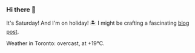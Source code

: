 ### Hi there :wave:

It's Saturday! And I'm on holiday! :desert_island: I might be crafting a fascinating [blog post](https://www.benjaminwuethrich.dev).

Weather in Toronto: overcast, at +19°C.
